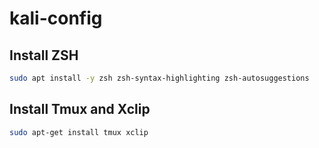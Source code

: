# kali-config
## Install ZSH
```bash
sudo apt install -y zsh zsh-syntax-highlighting zsh-autosuggestions
```
## Install Tmux and Xclip
```bash
sudo apt-get install tmux xclip
```
